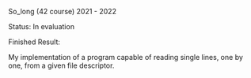 So_long (42 course) 2021 - 2022

Status: In evaluation

Finished Result:

My implementation of a program capable of reading single lines, one by one, from a given file descriptor.
